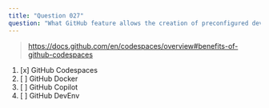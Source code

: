 ```yaml
---
title: "Question 027"
question: "What GitHub feature allows the creation of preconfigured development environments where all necessary tools and dependencies to contribute to a repository are installed?"
---
```



> https://docs.github.com/en/codespaces/overview#benefits-of-github-codespaces
1. [x] GitHub Codespaces
1. [ ] GitHub Docker
1. [ ] GitHub Copilot
1. [ ] GitHub DevEnv
